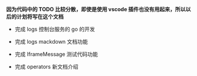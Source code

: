 **因为代码中的 TODO 比较分散，即使是使用 vscode 插件也没有用起来，所以以后的计划将写在这个文档**

- 完成 logs 控制台服务的 go 的开发

- 完成 logs mackdown 文档功能

- 完成 IframeMessage 测试代码功能

- 完成 operators 新文档介绍
